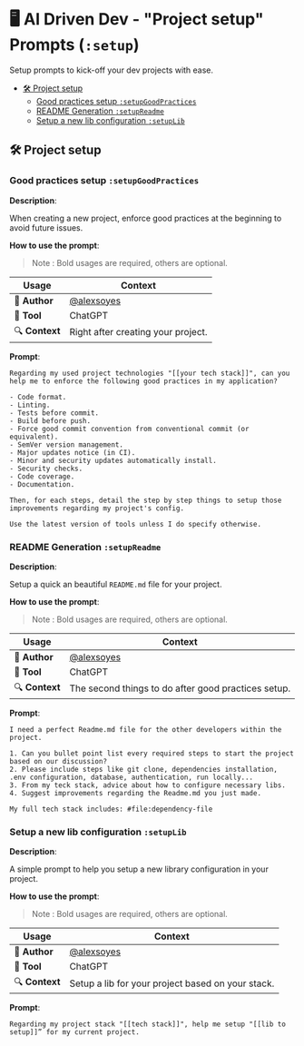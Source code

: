 
# 🖥️ AI Driven Dev - "Project setup" Prompts (`:setup`)

Setup prompts to kick-off your dev projects with ease.

- [🛠️ Project setup](#️-project-setup)
  - [Good practices setup `:setupGoodPractices`](#good-practices-setup-setupgoodpractices)
  - [README Generation `:setupReadme`](#readme-generation-setupreadme)
  - [Setup a new lib configuration `:setupLib`](#setup-a-new-lib-configuration-setuplib)

## 🛠️ Project setup

### Good practices setup `:setupGoodPractices`

**Description**:

When creating a new project, enforce good practices at the beginning to avoid future issues.

**How to use the prompt**:

> Note : Bold usages are required, others are optional.

| Usage                   | Context                                                    |
|-------------------------|------------------------------------------------------------|
| 🚀 **Author**           | [@alexsoyes](https://beacons.ai/alexsoyes)                 |
| 🤖 **Tool**             | ChatGPT                                                    |
| 🔍 **Context**          | Right after creating your project.                         |

**Prompt**:

```text
Regarding my used project technologies "[[your tech stack]]", can you help me to enforce the following good practices in my application?

- Code format.
- Linting.
- Tests before commit.
- Build before push.
- Force good commit convention from conventional commit (or equivalent).
- SemVer version management.
- Major updates notice (in CI).
- Minor and security updates automatically install.
- Security checks.
- Code coverage.
- Documentation.

Then, for each steps, detail the step by step things to setup those improvements regarding my project's config.

Use the latest version of tools unless I do specify otherwise.
```

### README Generation `:setupReadme`

**Description**:

Setup a quick an beautiful `README.md` file for your project.

**How to use the prompt**:

> Note : Bold usages are required, others are optional.

| Usage                   | Context                                                    |
|-------------------------|------------------------------------------------------------|
| 🚀 **Author**           | [@alexsoyes](https://beacons.ai/alexsoyes)                 |
| 🤖 **Tool**             | ChatGPT                                                    |
| 🔍 **Context**          | The second things to do after good practices setup.        |

**Prompt**:

```text
I need a perfect Readme.md file for the other developers within the project.

1. Can you bullet point list every required steps to start the project based on our discussion?
2. Please include steps like git clone, dependencies installation, .env configuration, database, authentication, run locally...
3. From my teck stack, advice about how to configure necessary libs.
4. Suggest improvements regarding the Readme.md you just made.

My full tech stack includes: #file:dependency-file
```

### Setup a new lib configuration `:setupLib`

**Description**:

A simple prompt to help you setup a new library configuration in your project.

**How to use the prompt**:

> Note : Bold usages are required, others are optional.

| Usage                   | Context                                                    |
|-------------------------|------------------------------------------------------------|
| 🚀 **Author**           | [@alexsoyes](https://beacons.ai/alexsoyes)                 |
| 🤖 **Tool**             | ChatGPT                                                    |
| 🔍 **Context**          | Setup a lib for your project based on your stack.          |

**Prompt**:

```text
Regarding my project stack "[[tech stack]]", help me setup "[[lib to setup]]” for my current project.
```
